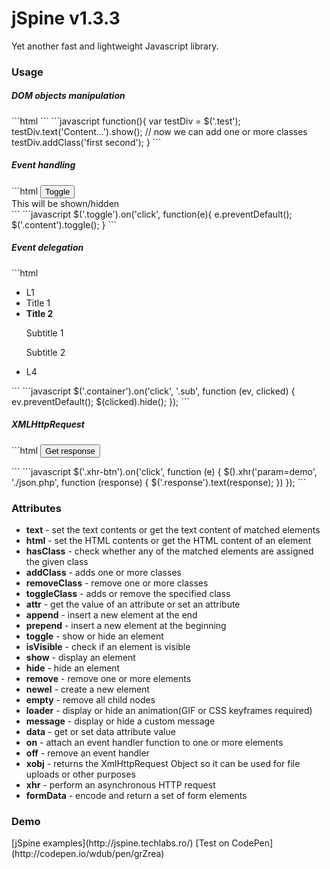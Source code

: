 <h1>jSpine v1.3.3</h1>
Yet another fast and lightweight Javascript library.

<h3>Usage</h3>
<h5>DOM objects manipulation</h5>
```html
<div class="test" style="display:none"></div>
```
```javascript
function(){
  var testDiv = $('.test');
  testDiv.text('Content...').show();
  // now we can add one or more classes
  testDiv.addClass('first second');
}
```
<h5>Event handling</h5>
```html
<button class="toggle">Toggle</button>
<div class="content">
  This will be shown/hidden
</div>
```
```javascript
$('.toggle').on('click', function(e){
  e.preventDefault();
  $('.content').toggle();
}
```
<h5>Event delegation</h5>
```html
<ul class="container">
    <li class="l1">L1</li>
    <li class="l2">
        <span>Title 1</span>
    </li>
    <li class="l3">
        <div>
            <strong id="title">Title 2</strong>
            <p class="sub sub1">Subtitle 1</p>
            <p class="sub sub2">Subtitle 2</p>
        </div>
    </li>
    <li class="l4">L4</li>
</ul>
```
```javascript
$('.container').on('click', '.sub', function (ev, clicked) {
    ev.preventDefault();
    $(clicked).hide();
});
```

<h5>XMLHttpRequest</h5>
```html
<button class="xhr-btn">Get response</button>
<p class="response"></p>
```
```javascript
$('.xhr-btn').on('click', function (e) {
  $().xhr('param=demo', './json.php', function (response) {
    $('.response').text(response);
  })
});
```

### Attributes
* __text__          - set the text contents or get the text content of matched elements
* __html__          - set the HTML contents or get the HTML content of an element
* __hasClass__      - check whether any of the matched elements are assigned the given class
* __addClass__      - adds one or more classes
* __removeClass__   - remove one or more classes
* __toggleClass__   - adds or remove the specified class
* __attr__          - get the value of an attribute or set an attribute
* __append__        - insert a new element at the end
* __prepend__       - insert a new element at the beginning
* __toggle__        - show or hide an element
* __isVisible__     - check if an element is visible
* __show__          - display an element
* __hide__          - hide an element
* __remove__        - remove one or more elements
* __newel__         - create a new element
* __empty__         - remove all child nodes
* __loader__        - display or hide an animation(GIF or CSS keyframes required)
* __message__       - display or hide a custom message
* __data__          - get or set data attribute value
* __on__            - attach an event handler function to one or more elements
* __off__           - remove an event handler
* __xobj__          - returns the XmlHttpRequest Object so it can be used for file uploads or other purposes
* __xhr__           - perform an asynchronous HTTP request
* __formData__      - encode and return a set of form elements

<h3>Demo</h3>
[jSpine examples](http://jspine.techlabs.ro/)
[Test on CodePen](http://codepen.io/wdub/pen/grZrea)
